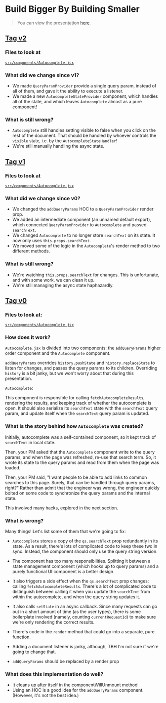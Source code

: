 # Build Bigger By Building Smaller

> You can view the presentation [here](https://build-bigger.robertbalicki.com/presentation).

## [Tag v2](https://github.com/rbalicki2/build-bigger/tree/v2/)

### Files to look at

[`src/components/Autocomplete.jsx`](https://github.com/rbalicki2/build-bigger/blob/v2/src/components/Autocomplete.jsx)

### What did we change since v1?

* We made `QueryParamProvider` provide a single query param, instead of
  all of them, and gave it the ability to execute a listener.
* We made a new `AutocompleteStateProvider` component, which handles all of
  the state, and which leaves `Autocomplete` almost as a pure component!

### What is still wrong?

* `Autocomplete` still handles setting visible to false when you click
  on the rest of the document. That should be handled by whoever controls
  the `visible` state, i.e. by the `AutocompleteStateHandler`!
* We're still manually handling the async state.

## [Tag v1](https://github.com/rbalicki2/build-bigger/tree/v1/)

### Files to look at

[`src/components/Autocomplete.jsx`](https://github.com/rbalicki2/build-bigger/blob/v1/src/components/Autocomplete.jsx)

### What did we change since v0?

* We changed the `addQueryParams` HOC to a `QueryParamProvider` render prop.
* We added an intermediate component (an unnamed default export), which connected
  `QueryParamProvider` to `Autocomplete` and passed `searchText`.
* We changed `Autocomplete` to no longer store `searchText` on its state. It now
  only uses `this.props.searchText`.
* We moved some of the logic in the `Autocomplete`'s render method to two
  different methods.

### What is still wrong?

* We're watching `this.props.searchText` for changes. This is unfortunate, and with
  some work, we can clean it up.
* We're still managing the async state haphazardly.

## [Tag v0](https://github.com/rbalicki2/build-bigger/tree/v0/)

### Files to look at:

[`src/components/Autocomplete.jsx`](https://github.com/rbalicki2/build-bigger/blob/v0/src/components/Autocomplete.jsx)

### How does it work?

`Autocomplete.jsx` is divided into two components: the `addQueryParams`
higher order component and the `Autocomplete` component.

`addQueryParams` overrides `history.pushState` and `history.replaceState`
to listen for changes, and passes the query params to its children.
Overriding `history` is a bit janky, but we won't worry about that during
this presentation.

`Autocomplete`: 

This component is responsible for calling `fetchAutocompleteResults`,
rendering the results, and keeping track of whether the autocomplete is open.
It should also serialize its `searchText` state with the `searchText`
query param, and update itself when the `searchText` query param is updated.

### What is the story behind how `Autocomplete` was created?

Initially, autocomplete was a self-contained component, so it kept track of
`searchText` in local state.

Then, your PM asked that the `Autocomplete` component write to the query
params, and when the page was refreshed, re-use that search term. So, it
wrote its state to the query params and read from them when the page was
loaded.

Then, your PM said, "I want people to be able to add links to common searches
to this page. Surely, that can be handled through query params, right?"
Rather than admit that the engineer was wrong, the engineer quickly bolted
on some code to synchronize the query params and the internal state.

This involved many hacks, explored in the next section.

### What is wrong?

Many things! Let's list some of them that we're going to fix:

* `Autocomplete` stores a copy of the `qs.searchText` prop redundantly
  in its state. As a result, there's lots of complicated code to
  keep these two in sync. Instead, the component should only use the
  query string version.
* The component has too many responsibilities. Splitting it between a
  state management component (which hooks up to query params) and a
  purely functional UI component is a better design.
* It also triggers a side effect when the `qs.searchText` prop changes: calling
  `fetchAutocompleteResults`. There's a lot of complicated code to distinguish
  between calling it when you update the `searchText` from within the
  autocomplete, and when the query string updates it.
* It also calls `setState` in an async callback. Since many requests can go
  out in a short amount of time (as the user types), there is some boilerplate
  involved (namely, counting `currentRequestId`) to make sure we're only
  rendering the correct results.
* There's code in the `render` method that could go into a separate,
  pure function.
* Adding a document listener is janky, although, TBH I'm not sure if we're
  going to change that.

* `addQueryParams` should be replaced by a render prop

### What does this implementation do well?

* It cleans up after itself in the componentWillUnmount method
* Using an HOC is a good idea for the `addQueryParams` component. (However,
  it's not the best idea.)